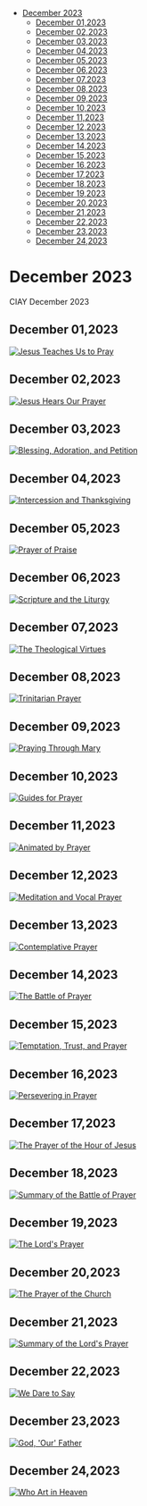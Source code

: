 <!-- toc -->

- [December 2023](#december-2023)
  * [December 01,2023](#december-012023)
  * [December 02,2023](#december-022023)
  * [December 03,2023](#december-032023)
  * [December 04,2023](#december-042023)
  * [December 05,2023](#december-052023)
  * [December 06,2023](#december-062023)
  * [December 07,2023](#december-072023)
  * [December 08,2023](#december-082023)
  * [December 09,2023](#december-092023)
  * [December 10,2023](#december-102023)
  * [December 11,2023](#december-112023)
  * [December 12,2023](#december-122023)
  * [December 13,2023](#december-132023)
  * [December 14,2023](#december-142023)
  * [December 15,2023](#december-152023)
  * [December 16,2023](#december-162023)
  * [December 17,2023](#december-172023)
  * [December 18,2023](#december-182023)
  * [December 19,2023](#december-192023)
  * [December 20,2023](#december-202023)
  * [December 21,2023](#december-212023)
  * [December 22,2023](#december-222023)
  * [December 23,2023](#december-232023)
  * [December 24,2023](#december-242023)

<!-- tocstop -->

# December 2023 #
CIAY December 2023

## December 01,2023 ##

[![Jesus Teaches Us to Pray](https://raw.githubusercontent.com/linusjf/CIAY/main/December/jpgs/Day335.jpg)](https://youtu.be/7dsRN3QBduc "Jesus Teaches Us to Pray")

## December 02,2023 ##

[![Jesus Hears Our Prayer](https://raw.githubusercontent.com/linusjf/CIAY/main/December/jpgs/Day336.jpg)](https://youtu.be/LLDRmN-Kd_0 "Jesus Hears Our Prayer")

## December 03,2023 ##

[![Blessing, Adoration, and Petition](https://raw.githubusercontent.com/linusjf/CIAY/main/December/jpgs/Day337.jpg)](https://youtu.be/Di54q_wxM0A "Blessing, Adoration, and Petition")

## December 04,2023 ##

[![Intercession and Thanksgiving](https://raw.githubusercontent.com/linusjf/CIAY/main/December/jpgs/Day338.jpg)](https://youtu.be/oW_hwjojGJs "Intercession and Thanksgiving")

## December 05,2023 ##

[![Prayer of Praise](https://raw.githubusercontent.com/linusjf/CIAY/main/December/jpgs/Day339.jpg)](https://youtu.be/h8y5BlGk2LA "Prayer of Praise")

## December 06,2023 ##

[![Scripture and the Liturgy](https://raw.githubusercontent.com/linusjf/CIAY/main/December/jpgs/Day340.jpg)](https://youtu.be/7cLcQTkLrXM "Scripture and the Liturgy")

## December 07,2023 ##

[![The Theological Virtues](https://raw.githubusercontent.com/linusjf/CIAY/main/December/jpgs/Day341.jpg)](https://youtu.be/hI7zlMafJy0 "The Theological Virtues")

## December 08,2023 ##

[![Trinitarian Prayer](https://raw.githubusercontent.com/linusjf/CIAY/main/December/jpgs/Day342.jpg)](https://youtu.be/u7HXWC2w5aM "Trinitarian Prayer")

## December 09,2023 ##

[![Praying Through Mary](https://raw.githubusercontent.com/linusjf/CIAY/main/December/jpgs/Day343.jpg)](https://youtu.be/hc8swuEn4Ag "Praying Through Mary")

## December 10,2023 ##

[![Guides for Prayer](https://raw.githubusercontent.com/linusjf/CIAY/main/December/jpgs/Day344.jpg)](https://youtu.be/LC_EfHn25Y8 "Guides for Prayer")

## December 11,2023 ##

[![Animated by Prayer](https://raw.githubusercontent.com/linusjf/CIAY/main/December/jpgs/Day345.jpg)](https://youtu.be/TjudU3-84vA "Animated by Prayer")

## December 12,2023 ##

[![Meditation and Vocal Prayer](https://raw.githubusercontent.com/linusjf/CIAY/main/December/jpgs/Day346.jpg)](https://youtu.be/UtjNh0p43sw "Meditation and Vocal Prayer")

## December 13,2023 ##

[![Contemplative Prayer](https://raw.githubusercontent.com/linusjf/CIAY/main/December/jpgs/Day347.jpg)](https://youtu.be/AKLixSUvA7k "Contemplative Prayer")

## December 14,2023 ##

[![The Battle of Prayer](https://raw.githubusercontent.com/linusjf/CIAY/main/December/jpgs/Day348.jpg)](https://youtu.be/r2ct47YdVvU "The Battle of Prayer")

## December 15,2023 ##

[![Temptation, Trust, and Prayer](https://raw.githubusercontent.com/linusjf/CIAY/main/December/jpgs/Day349.jpg)](https://youtu.be/kX78YMw1Lpw "Temptation, Trust, and Prayer")

## December 16,2023 ##

[![Persevering in Prayer](https://raw.githubusercontent.com/linusjf/CIAY/main/December/jpgs/Day350.jpg)](https://youtu.be/M-55R0sOEnI "Persevering in Prayer")

## December 17,2023 ##

[![The Prayer of the Hour of Jesus](https://raw.githubusercontent.com/linusjf/CIAY/main/December/jpgs/Day351.jpg)](https://youtu.be/X21EWIhmgg8 "The Prayer of the Hour of Jesus")

## December 18,2023 ##

[![Summary of the Battle of Prayer](https://raw.githubusercontent.com/linusjf/CIAY/main/December/jpgs/Day352.jpg)](https://youtu.be/6gk1EiXtO4o "Summary of the Battle of Prayer")

## December 19,2023 ##

[![The Lord's Prayer](https://raw.githubusercontent.com/linusjf/CIAY/main/December/jpgs/Day353.jpg)](https://youtu.be/mdXA8UFJPq4 "The Lord's Prayer")

## December 20,2023 ##

[![The Prayer of the Church](https://raw.githubusercontent.com/linusjf/CIAY/main/December/jpgs/Day354.jpg)](https://youtu.be/0tg3e8T2wkc "The Prayer of the Church")

## December 21,2023 ##

[![Summary of the Lord's Prayer](https://raw.githubusercontent.com/linusjf/CIAY/main/December/jpgs/Day355.jpg)](https://youtu.be/reClbO6Hwa8 "Summary of the Lord's Prayer")

## December 22,2023 ##

[![We Dare to Say](https://raw.githubusercontent.com/linusjf/CIAY/main/December/jpgs/Day356.jpg)](https://youtu.be/eUw214xuQSc "We Dare to Say")

## December 23,2023 ##

[![God, 'Our' Father](https://raw.githubusercontent.com/linusjf/CIAY/main/December/jpgs/Day357.jpg)](https://youtu.be/XAeEq8yptpk "God, 'Our' Father")

## December 24,2023 ##

[![Who Art in Heaven](https://raw.githubusercontent.com/linusjf/CIAY/main/December/jpgs/Day358.jpg)](https://youtu.be/82xkYK59Nbg "Who Art in Heaven")
